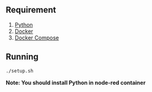 ## Requirement

1. [Python](https://www.python.org/downloads/)
2. [Docker](https://docs.docker.com/get-started/get-docker/)
3. [Docker Compose](https://docs.docker.com/compose/)

## Running

```bash
./setup.sh
```

**Note: You should install Python in node-red container**

